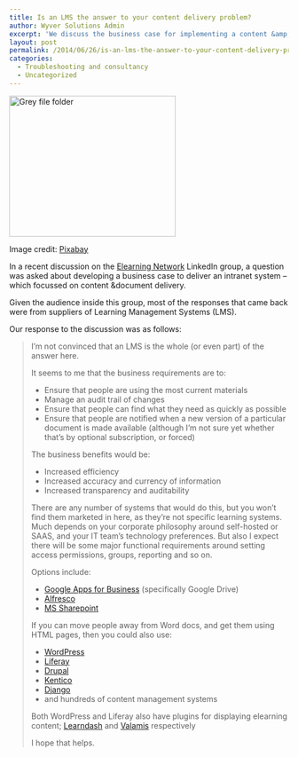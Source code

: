 ```yaml
---
title: Is an LMS the answer to your content delivery problem?
author: Wyver Solutions Admin
excerpt: 'We discuss the business case for implementing a content &amp;document management system to replace a creaking shared folder.'
layout: post
permalink: /2014/06/26/is-an-lms-the-answer-to-your-content-delivery-problem/
categories:
  - Troubleshooting and consultancy
  - Uncategorized
---
```

<div id="attachment_1097" style="width: 310px" class="wp-caption alignright">
  <a href="http://www.wyversolutions.co.uk/cms/wp-content/uploads/2014/06/file-157958_640.png"><img class="size-medium wp-image-1097" src="http://www.wyversolutions.co.uk/cms/wp-content/uploads/2014/06/file-157958_640-300x254.png" alt="Grey file folder" width="300" height="254" /></a>
  
  <p class="wp-caption-text">
    Image credit: <a href="http://pixabay.com/en/file-folder-gray-iconset-icons-157958/">Pixabay</a>
  </p>
</div>

In a recent discussion on the <a href="http://www.elearningnetwork.org/" target="_blank">Elearning Network</a> LinkedIn group, a question was asked about developing a business case to deliver an intranet system &#8211; which focussed on content &amp;document delivery.

Given the audience inside this group, most of the responses that came back were from suppliers of Learning Management Systems (LMS).

Our response to the discussion was as follows:

> I&#8217;m not convinced that an LMS is the whole (or even part) of the answer here.
> 
> It seems to me that the business requirements are to:
> 
>   * Ensure that people are using the most current materials
>   * Manage an audit trail of changes
>   * Ensure that people can find what they need as quickly as possible
>   * Ensure that people are notified when a new version of a particular document is made available (although I&#8217;m not sure yet whether that&#8217;s by optional subscription, or forced)
> 
> The business benefits would be:
> 
>   * Increased efficiency
>   * Increased accuracy and currency of information
>   * Increased transparency and auditability
> 
> There are any number of systems that would do this, but you won&#8217;t find them marketed in here, as they&#8217;re not specific learning systems. Much depends on your corporate philosophy around self-hosted or SAAS, and your IT team&#8217;s technology preferences. But also I expect there will be some major functional requirements around setting access permissions, groups, reporting and so on.
> 
> Options include:
> 
>   * <a style="font-style: normal;" href="http://www.google.com/enterprise/apps/business/" target="_blank">Google Apps for Business</a> (specifically Google Drive)
>   * <a href="http://www.alfresco.com/" target="_blank">Alfresco</a>
>   * <a href="http://office.microsoft.com/en-gb/sharepoint/" target="_blank">MS Sharepoint</a>
> 
> If you can move people away from Word docs, and get them using HTML pages, then you could also use:
> 
>   * <a href="http://wordpress.org/" target="_blank">WordPress</a>
>   * <a href="http://www.liferay.com/" target="_blank">Liferay</a>
>   * <a href="https://www.drupal.org/" target="_blank">Drupal</a>
>   * <a href="http://www.kentico.com/" target="_blank">Kentico</a>
>   * <a href="https://www.djangoproject.com/" target="_blank">Django</a>
>   * and hundreds of content management systems
> 
> Both WordPress and Liferay also have plugins for displaying elearning content; <a href="http://www.learndash.com/" target="_blank">Learndash</a> and <a href="http://www.valamislearning.com" target="_blank">Valamis</a> respectively
> 
> I hope that helps.